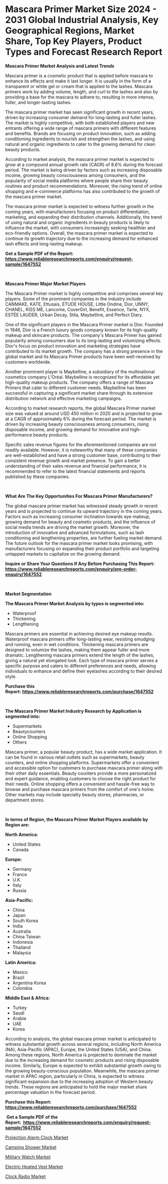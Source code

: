 <p><h1>Mascara Primer Market Size 2024 - 2031 Global Industrial Analysis, Key Geographical Regions, Market Share, Top Key Players, Product Types and Forecast Research Report</h1></p><p><strong>Mascara Primer Market Analysis and Latest Trends</strong></p>
<p><p>Mascara primer is a cosmetic product that is applied before mascara to enhance its effects and make it last longer. It is usually in the form of a transparent or white gel or cream that is applied to the lashes. Mascara primers work by adding volume, length, and curl to the lashes and also by providing a base for the mascara to adhere to, resulting in more intense, fuller, and longer-lasting lashes.</p><p>The mascara primer market has seen significant growth in recent years, driven by increasing consumer demand for long-lasting and fuller lashes. The market is highly competitive, with both established players and new entrants offering a wide range of mascara primers with different features and benefits. Brands are focusing on product innovation, such as adding conditioning ingredients to nourish and strengthen the lashes, and using natural and organic ingredients to cater to the growing demand for clean beauty products.</p><p>According to market analysis, the mascara primer market is expected to grow at a compound annual growth rate (CAGR) of 8.6% during the forecast period. The market is being driven by factors such as increasing disposable income, growing beauty consciousness among consumers, and the popularity of social media platforms where people share their beauty routines and product recommendations. Moreover, the rising trend of online shopping and e-commerce platforms has also contributed to the growth of the mascara primer market.</p><p>The mascara primer market is expected to witness further growth in the coming years, with manufacturers focusing on product differentiation, marketing, and expanding their distribution channels. Additionally, the trend of using natural and organic ingredients in beauty products is likely to influence the market, with consumers increasingly seeking healthier and eco-friendly options. Overall, the mascara primer market is expected to continue its growth trajectory due to the increasing demand for enhanced lash effects and long-lasting makeup.</p></p>
<p><strong>Get a Sample PDF of the Report:&nbsp; <a href="https://www.reliableresearchreports.com/enquiry/request-sample/1647552">https://www.reliableresearchreports.com/enquiry/request-sample/1647552</a></strong></p>
<p>&nbsp;</p>
<p><strong>Mascara Primer Major Market Players</strong></p>
<p><p>The Mascara Primer market is highly competitive and comprises several key players. Some of the prominent companies in the industry include CANMAKE, KATE, Ettusais, ETUDE HOUSE, Little Ondine, Dior, UNNY, CHANEL, KISS ME, Lancome, CoverGirl, Benefit, Essence, Tarte, NYX, ESTÉE LAUDER, Urban Decay, Stila, Maybelline, and Perfect Diary. </p><p>One of the significant players in the Mascara Primer market is Dior. Founded in 1946, Dior is a French luxury goods company known for its high-quality makeup and skincare products. The company's Mascara Primer has gained popularity among consumers due to its long-lasting and volumizing effects. Dior's focus on product innovation and marketing strategies have contributed to its market growth. The company has a strong presence in the global market and its Mascara Primer products have been well-received by customers worldwide.</p><p>Another prominent player is Maybelline, a subsidiary of the multinational cosmetics company L'Oréal. Maybelline is recognized for its affordable yet high-quality makeup products. The company offers a range of Mascara Primers that cater to different customer needs. Maybelline has been successful in capturing a significant market share through its extensive distribution network and effective marketing campaigns.</p><p>According to market research reports, the global Mascara Primer market size was valued at around USD 450 million in 2020 and is projected to grow at a CAGR of approximately 6% during the forecast period. The market is driven by increasing beauty consciousness among consumers, rising disposable income, and growing demand for innovative and high-performance beauty products.</p><p>Specific sales revenue figures for the aforementioned companies are not readily available. However, it is noteworthy that many of these companies are well-established and have a strong customer base, contributing to their consistent revenue growth and market presence. To gain a better understanding of their sales revenue and financial performance, it is recommended to refer to the latest financial statements and reports published by these companies.</p></p>
<p>&nbsp;</p>
<p><strong>What Are The Key Opportunities For Mascara Primer Manufacturers?</strong></p>
<p><p>The global mascara primer market has witnessed steady growth in recent years and is projected to continue its upward trajectory in the coming years. Factors such as increasing consumer inclination towards eye makeup, growing demand for beauty and cosmetic products, and the influence of social media trends are driving the market growth. Moreover, the introduction of innovative and advanced formulations, such as lash conditioning and lengthening properties, are further fueling market demand. The future outlook for the mascara primer market looks promising, with manufacturers focusing on expanding their product portfolio and targeting untapped markets to capitalize on the growing demand.</p></p>
<p><strong>Inquire or Share Your Questions If Any Before Purchasing This Report: <a href="https://www.reliableresearchreports.com/enquiry/pre-order-enquiry/1647552">https://www.reliableresearchreports.com/enquiry/pre-order-enquiry/1647552</a></strong></p>
<p>&nbsp;</p>
<p><strong>Market Segmentation</strong></p>
<p><strong>The Mascara Primer Market Analysis by types is segmented into:</strong></p>
<p><ul><li>Waterproof</li><li>Thickening</li><li>Lengthening</li></ul></p>
<p><p>Mascara primers are essential in achieving desired eye makeup results. Waterproof mascara primers offer long-lasting wear, resisting smudging and running, even in wet conditions. Thickening mascara primers are designed to volumize the lashes, making them appear fuller and more dramatic. Lengthening mascara primers extend the length of the lashes, giving a natural yet elongated look. Each type of mascara primer serves a specific purpose and caters to different preferences and needs, allowing individuals to enhance and define their eyelashes according to their desired style.</p></p>
<p><strong>Purchase this Report:&nbsp;<a href="https://www.reliableresearchreports.com/purchase/1647552">https://www.reliableresearchreports.com/purchase/1647552</a></strong></p>
<p>&nbsp;</p>
<p><strong>The Mascara Primer Market Industry Research by Application is segmented into:</strong></p>
<p><ul><li>Supermarkets</li><li>Beautycounters</li><li>Online Shopping</li><li>Others</li></ul></p>
<p><p>Mascara primer, a popular beauty product, has a wide market application. It can be found in various retail outlets such as supermarkets, beauty counters, and online shopping platforms. Supermarkets offer a convenient and accessible option for customers to purchase mascara primer along with their other daily essentials. Beauty counters provide a more personalized and expert guidance, enabling customers to choose the right product for their needs. Online shopping offers a convenient and hassle-free way to browse and purchase mascara primers from the comfort of one's home. Other markets may include specialty beauty stores, pharmacies, or department stores.</p></p>
<p>&nbsp;</p>
<p><strong>In terms of Region, the Mascara Primer Market Players available by Region are:</strong></p>
<p>
    <p> <strong> North America: </strong>
        <ul>
            <li>United States</li>
            <li>Canada</li>
        </ul>
        </p> 
    <p> <strong> Europe: </strong>
        <ul>
            <li>Germany</li>
            <li>France</li>
            <li>U.K.</li>
            <li>Italy</li>
            <li>Russia</li>
        </ul>
        </p> 
    <p> <strong> Asia-Pacific: </strong>
        <ul>
            <li>China</li>
            <li>Japan</li>
            <li>South Korea</li>
            <li>India</li>
            <li>Australia</li>
            <li>China Taiwan</li>
            <li>Indonesia</li>
            <li>Thailand</li>
            <li>Malaysia</li>
        </ul>
        </p> 
    <p> <strong> Latin America: </strong>
        <ul>
            <li>Mexico</li>
            <li>Brazil</li>
            <li>Argentina Korea</li>
            <li>Colombia</li>
        </ul>
        </p> 
    <p> <strong> Middle East & Africa: </strong>
        <ul>
            <li>Turkey</li>
            <li>Saudi</li>
            <li>Arabia</li>
            <li>UAE</li>
            <li>Korea</li>
        </ul>
    </p>
    </p>
<p><p>According to analysis, the global mascara primer market is anticipated to witness substantial growth across several regions, including North America (NA), Asia-Pacific (APAC), Europe, the United States (USA), and China. Among these regions, North America is projected to dominate the market due to the increasing demand for cosmetic products and rising disposable income. Similarly, Europe is expected to exhibit substantial growth owing to the growing beauty-conscious population. Meanwhile, the mascara primer market in APAC region, particularly in China, is expected to witness significant expansion due to the increasing adoption of Western beauty trends. These regions are anticipated to hold the major market share percentage valuation in the forecast period.</p></p>
<p><strong>Purchase this Report: <a href="https://www.reliableresearchreports.com/purchase/1647552">https://www.reliableresearchreports.com/purchase/1647552</a></strong></p>
<p>&nbsp;<strong>Get a Sample PDF of the Report:&nbsp;&nbsp;<a href="https://www.reliableresearchreports.com/enquiry/request-sample/1647552">https://www.reliableresearchreports.com/enquiry/request-sample/1647552</a></strong></p>
<p><strong></strong></p>
<p><p><a href="https://github.com/bmorecock/Market-Research-Report-List-1/blob/main/projection-alarm-clock-market.md">Projection Alarm Clock Market</a></p><p><a href="https://github.com/sougarounis/Market-Research-Report-List-1/blob/main/camping-shower-market.md">Camping Shower Market</a></p><p><a href="https://github.com/lylyparadise/Market-Research-Report-List-1/blob/main/military-watch-market.md">Military Watch Market</a></p><p><a href="https://github.com/laholand/Market-Research-Report-List-1/blob/main/electric-heated-vest-market.md">Electric Heated Vest Market</a></p><p><a href="https://github.com/angelajermaine/Market-Research-Report-List-1/blob/main/clock-radio-market.md">Clock Radio Market</a></p></p>